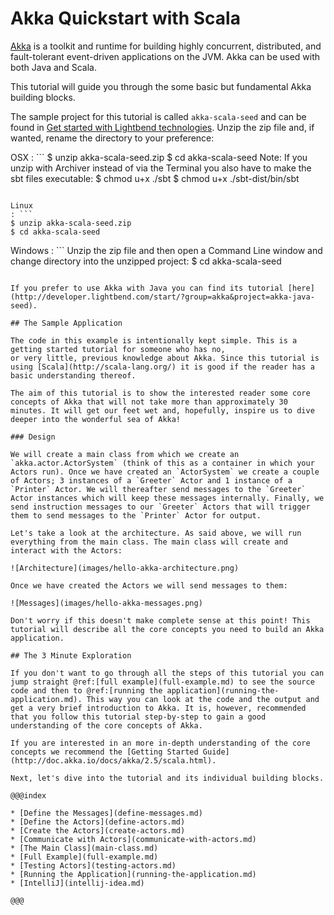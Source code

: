 Akka Quickstart with Scala
==========================

[Akka](http://akka.io) is a toolkit and runtime for building highly concurrent,
distributed, and fault-tolerant event-driven applications on the JVM. Akka can be used with both Java
and Scala.

This tutorial will guide you through the some basic but fundamental Akka building blocks.

The sample project for this tutorial is called `akka-scala-seed` and can be found in [Get started with Lightbend technologies](http://dev.lightbend.com/start/?group=akka&project=akka-scala-seed). Unzip the zip file and, if wanted, rename the directory to your preference:

OSX
: ```
$ unzip akka-scala-seed.zip
$ cd akka-scala-seed
Note: If you unzip with Archiver instead of via the Terminal you also have to make the sbt files executable:
$ chmod u+x ./sbt
$ chmod u+x ./sbt-dist/bin/sbt
```

Linux
: ```
$ unzip akka-scala-seed.zip
$ cd akka-scala-seed
```

Windows
: ```
Unzip the zip file and then open a Command Line window and change directory into the unzipped project:
$ cd akka-scala-seed
```

If you prefer to use Akka with Java you can find its tutorial [here](http://developer.lightbend.com/start/?group=akka&project=akka-java-seed).

## The Sample Application

The code in this example is intentionally kept simple. This is a getting started tutorial for someone who has no,
or very little, previous knowledge about Akka. Since this tutorial is using [Scala](http://scala-lang.org/) it is good if the reader has a basic understanding thereof.

The aim of this tutorial is to show the interested reader some core concepts of Akka that will not take more than approximately 30 minutes. It will get our feet wet and, hopefully, inspire us to dive deeper into the wonderful sea of Akka!

### Design

We will create a main class from which we create an `akka.actor.ActorSystem` (think of this as a container in which your Actors run). Once we have created an `ActorSystem` we create a couple of Actors; 3 instances of a `Greeter` Actor and 1 instance of a `Printer` Actor. We will thereafter send messages to the `Greeter` Actor instances which will keep these messages internally. Finally, we send instruction messages to our `Greeter` Actors that will trigger them to send messages to the `Printer` Actor for output.

Let's take a look at the architecture. As said above, we will run everything from the main class. The main class will create and interact with the Actors:

![Architecture](images/hello-akka-architecture.png)

Once we have created the Actors we will send messages to them:

![Messages](images/hello-akka-messages.png)

Don't worry if this doesn't make complete sense at this point! This tutorial will describe all the core concepts you need to build an Akka application.

## The 3 Minute Exploration

If you don't want to go through all the steps of this tutorial you can jump straight @ref:[full example](full-example.md) to see the source code and then to @ref:[running the application](running-the-application.md). This way you can look at the code and the output and get a very brief introduction to Akka. It is, however, recommended that you follow this tutorial step-by-step to gain a good understanding of the core concepts of Akka.

If you are interested in an more in-depth understanding of the core concepts we recommend the [Getting Started Guide](http://doc.akka.io/docs/akka/2.5/scala.html).

Next, let's dive into the tutorial and its individual building blocks.

@@@index

* [Define the Messages](define-messages.md)
* [Define the Actors](define-actors.md)
* [Create the Actors](create-actors.md)
* [Communicate with Actors](communicate-with-actors.md)
* [The Main Class](main-class.md)
* [Full Example](full-example.md)
* [Testing Actors](testing-actors.md)
* [Running the Application](running-the-application.md)
* [IntelliJ](intellij-idea.md)

@@@
